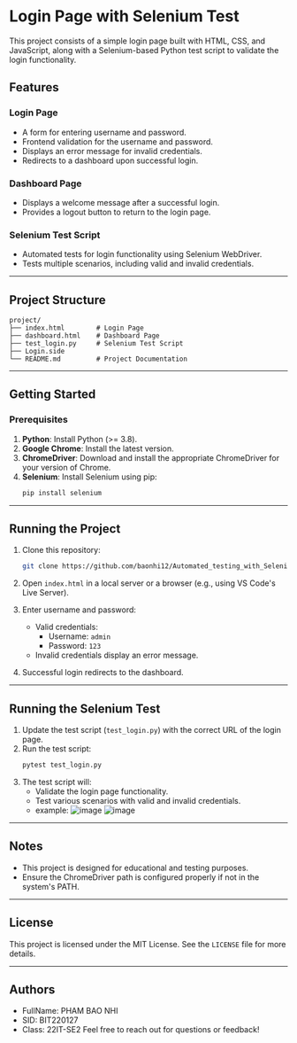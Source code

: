 # Login Page with Selenium Test

This project consists of a simple login page built with HTML, CSS, and JavaScript, along with a Selenium-based Python test script to validate the login functionality.

## Features

### Login Page
- A form for entering username and password.
- Frontend validation for the username and password.
- Displays an error message for invalid credentials.
- Redirects to a dashboard upon successful login.

### Dashboard Page
- Displays a welcome message after a successful login.
- Provides a logout button to return to the login page.

### Selenium Test Script
- Automated tests for login functionality using Selenium WebDriver.
- Tests multiple scenarios, including valid and invalid credentials.

---

## Project Structure

```
project/
├── index.html        # Login Page
├── dashboard.html    # Dashboard Page
├── test_login.py     # Selenium Test Script
├── Login.side    
└── README.md         # Project Documentation
```

---

## Getting Started

### Prerequisites
1. **Python**: Install Python (>= 3.8).
2. **Google Chrome**: Install the latest version.
3. **ChromeDriver**: Download and install the appropriate ChromeDriver for your version of Chrome.
4. **Selenium**: Install Selenium using pip:
   ```bash
   pip install selenium
   ```

---

## Running the Project

1. Clone this repository:
   ```bash
   git clone https://github.com/baonhi12/Automated_testing_with_Selenium 
   ```
2. Open `index.html` in a local server or a browser (e.g., using VS Code's Live Server).
3. Enter username and password:
   - Valid credentials:
     - Username: `admin`
     - Password: `123`
   - Invalid credentials display an error message.

4. Successful login redirects to the dashboard.

---

## Running the Selenium Test

1. Update the test script (`test_login.py`) with the correct URL of the login page.
2. Run the test script:
   ```bash
   pytest test_login.py
   ```
3. The test script will:
   - Validate the login page functionality.
   - Test various scenarios with valid and invalid credentials.
   - example:
  ![image](https://github.com/user-attachments/assets/d2b15094-941e-477b-9ecb-383fcad9078b)
  ![image](https://github.com/user-attachments/assets/f99a38d0-fbf5-4a25-9503-3a0ec4f68bf9)


---

## Notes

- This project is designed for educational and testing purposes.
- Ensure the ChromeDriver path is configured properly if not in the system's PATH.

---

## License

This project is licensed under the MIT License. See the `LICENSE` file for more details.

---

## Authors

- FullName: PHAM BAO NHI 
- SID: BIT220127
- Class: 22IT-SE2
Feel free to reach out for questions or feedback!
